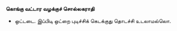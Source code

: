 **கொங்கு வட்டார வழக்குச் சொல்லகராதி**
- ஒட்டடை. இப்பிடி ஒட்றை புடிச்சிக் கெடக்குது தொடச்சி உடலாமல்லொ.

